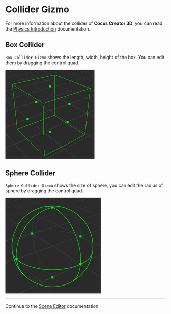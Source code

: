 # Collider Gizmo
For more information about the collider of __Cocos Creator 3D__, you can read the [Physics Introduction](../../physics/physics.md) documentation.

## Box Collider
`Box Collider Gizmo` shows the length, width, height of the box. You can edit them by dragging the control quad.

![box collider gizmo](images/box-collider-gizmo.png)

## Sphere Collider
`Sphere Collider Gizmo` shows the size of sphere, you can edit the radius of sphere by dragging the control quad.

![sphere collider gizmo](images/sphere-collider-gizmo.png)

---

Continue to the [Scene Editor](index.md) documentation.